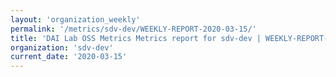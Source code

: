 ```yaml
---
layout: 'organization_weekly'
permalink: '/metrics/sdv-dev/WEEKLY-REPORT-2020-03-15/'
title: 'DAI Lab OSS Metrics Metrics report for sdv-dev | WEEKLY-REPORT-2020-03-15'
organization: 'sdv-dev'
current_date: '2020-03-15'
---
```

